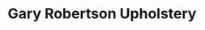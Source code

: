---
title: "Gary Robertson Upholstery"
url: /perth/gary-robertson-upholstery/
shop: interior decoration
---